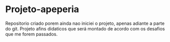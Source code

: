 # Projeto-apeperia
Repositorio criado porem ainda nao iniciei o projeto, apenas adiante a parte do git.
Projeto afins didaticos que será montado de acordo com os desafios que me forem passados.
